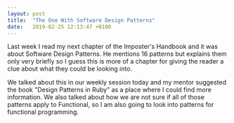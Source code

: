 ```yaml
---
layout: post
title:  "The One With Software Design Patterns"
date:   2019-02-25 12:13:47 +0100
---
```


Last week I read my next chapter of the Imposter's Handbook and it was about Software Design Patterns. He mentions 16 patterns but explains them only very briefly so I guess this is more of a chapter for giving the reader a clue about what they could be looking into.

We talked about this in our weekly session today and my mentor suggested the book "Design Patterns in Ruby" as a place where I could find more information. We also talked about how we are not sure if all of those patterns apply to Functional, so I am also going to look into patterns for functional programming. 
